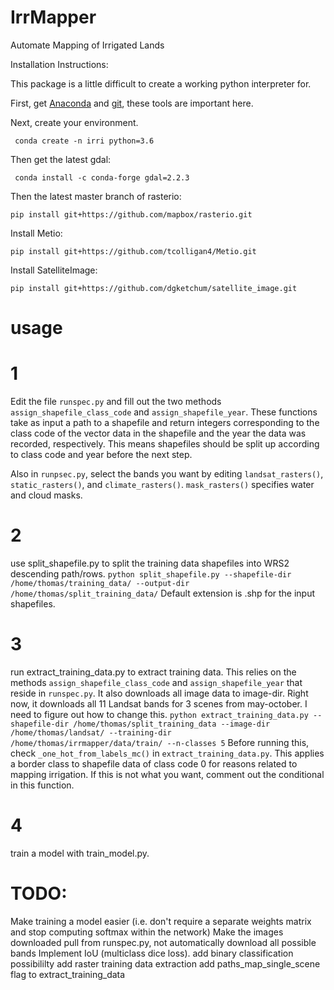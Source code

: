# IrrMapper
Automate Mapping of Irrigated Lands

Installation Instructions:

This package is a little difficult to create a working python interpreter for.

First, get [Anaconda](anaconda.org) and [git](https://git-scm.com/), these tools
are important here.

Next, create your environment.

``` conda create -n irri python=3.6```

Then get the latest gdal:

``` conda install -c conda-forge gdal=2.2.3```

Then the latest master branch of rasterio:

```pip install git+https://github.com/mapbox/rasterio.git```

Install Metio:

```pip install git+https://github.com/tcolligan4/Metio.git```

Install SatelliteImage:

```pip install git+https://github.com/dgketchum/satellite_image.git```

# usage
# 1 
Edit the file ```runspec.py``` and fill out the two methods ```assign_shapefile_class_code``` and ```assign_shapefile_year```. These functions take as input a path to a shapefile and return integers corresponding to the class code of the vector data in the shapefile and the year the data was recorded, respectively. This means shapefiles should be split up according to class code and year before the next step.

Also in ``runpsec.py``, select the bands you want by editing ``landsat_rasters()``, ``static_rasters()``, and ``climate_rasters()``. ``mask_rasters()`` specifies water and cloud masks. 
# 2
use split_shapefile.py to split the training data shapefiles into WRS2 descending path/rows.
```python split_shapefile.py --shapefile-dir /home/thomas/training_data/ --output-dir /home/thomas/split_training_data/```
Default extension is .shp for the input shapefiles.
# 3
run extract_training_data.py to extract training data. This relies on the methods ``assign_shapefile_class_code`` and ``assign_shapefile_year`` that reside in ``runspec.py``. It also downloads all image data to image-dir. Right now, it downloads all 11 Landsat bands for 3 scenes from may-october. I need to figure out how to change this.
```python extract_training_data.py --shapefile-dir /home/thomas/split_training_data --image-dir /home/thomas/landsat/ --training-dir /home/thomas/irrmapper/data/train/ --n-classes 5```
Before running this, check ```_one_hot_from_labels_mc()``` in ```extract_training_data.py```. This applies a border class to shapefile data of class code 0 for reasons related to mapping irrigation. If this is not what you want, comment out the conditional in this function.  

# 4 
train a model with train_model.py.

# TODO: 
Make training a model easier (i.e. don't require a separate weights matrix and stop computing softmax within the network)
Make the images downloaded pull from runspec.py, not automatically download all possible bands
Implement IoU (multiclass dice loss).
add binary classification possibililty
add raster training data extraction
add paths_map_single_scene flag to extract_training_data








